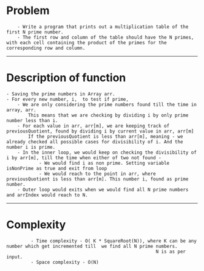 # Problem 
		- Write​ ​a​ ​program​ ​that​ ​prints​ ​out​ ​a​ ​multiplication​ ​table​ ​of​ ​the​ ​first​ ​N ​prime​ ​number.
		- The​ ​first​ ​row​ ​and​ ​column​ ​of​ ​the​ ​table​ ​should​ ​have​ ​the​ ​N ​primes,​ ​with​ ​each cell​ ​containing​ ​the​ ​product​ ​of​ ​the​ ​primes​ ​for​ ​the​ ​corresponding​ ​row​ ​and column.
**********************************************************************************************************************************************

# Description of function
    - Saving the prime numbers in Array arr.
    - For every new number, i,  to test if prime,
        - We are only considering the prime numbers found till the time in array, arr.
            This means that we are checking by dividing i by only prime number less than i.
        - For each value in arr, arr[m], we are keeping track of previousQuotient, found by dividing i by current value in arr, arr[m]
            If the previousQuotient is less than arr[m], meaning - we already checked all possible cases for divisibility of i. And the number i is prime.
        - In the inner loop, we would keep on checking the divisibility of i by arr[m], till the time when either of two not found -
                - We would find i as non prime. Setting variable isNonPrime as true and exit from loop
                - We would reach to the point in arr, where previousQuotient is less than arr[m]. This number i, found as prime number.
        - Outer loop would exits when we would find all N prime numbers and arrIndex would reach to N.
	
***********************************************************************************************************************************************

# Complexity 
             - Time complexity - O( K * SquareRoot(N)), where K can be any number which get incremented till  we find all N prime numbers.
                                                           N is as per input.
             - Space complexity - O(N)